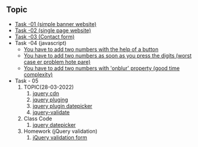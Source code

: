 
## Topic
<ul>
    <li> 
        <a href="https://tahsin000.github.io/WEB_DEVELOPMENT/CSE-3532/Task-01/index.html">Task -01 (simple banner website)</a>  
    </li>
    <li> 
        <a href="https://tahsin000.github.io/WEB_DEVELOPMENT/CSE-3532/Task-02/index.html">Task -02 (single page website)</a>  
    </li>
    <li> 
        <a href="https://tahsin000.github.io/WEB_DEVELOPMENT/CSE-3532/Task-03/index.html">Task -03 (Contact form)</a>  
    </li>
    <li> 
        Task -04 (javascript)
        <ul>
             <li><a href="https://tahsin000.github.io/WEB_DEVELOPMENT/CSE-3532/Task-04/Topic%20-%2001/index.html">You have to add two numbers with the help of a button</a></li>
             <li><a href="https://tahsin000.github.io/WEB_DEVELOPMENT/CSE-3532/Task-04/Topic%20-%2002/index.html">You have to add two numbers as soon as you press the digits (worst case er problem hote pare)</a></li>
             <li><a href="https://tahsin000.github.io/WEB_DEVELOPMENT/CSE-3532/Task-04/Topic%20-%2003/index.html">You have to add two numbers with 'onblur' property (good time complexity)</a></li>
        </ul>
    </li>
    <li>
        Task - 05
        <ol type="1">
            <li>TOPIC(28-03-2022)
                <ol>
                    <li><a href="https://code.jquery.com/jquery-3.6.0.min.js">jquery cdn</a></li>
                    <li><a href="https://plugins.jquery.com/">jquery pluging</a></li>
                    <li><a href="https://jqueryui.com/datepicker/">jquery plugin datepicker</a></li>
                    <li><a href="https://cdnjs.com/libraries/jquery-validate">jquery-validate</a></li>
                </ol>
            </li>
            <li>Class Code
                 <ol>
                    <li><a href="https://tahsin000.github.io/WEB_DEVELOPMENT/CSE-3532/Task-05/datepicker.html">jquery datepicker</a></li>
                </ol>
            </li>
            <li>Homework (jQuery validation)
                 <ol>
                    <li><a href="https://tahsin000.github.io/WEB_DEVELOPMENT/CSE-3532/Task-05/jQuery%20validation%20form/index.html">jQuery validation form</a></li>
                </ol>
            </li>
        </ol>
    </li>
</ul>

